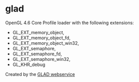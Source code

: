 glad
====

OpenGL 4.6 Core Profile loader with the following extensions:

* GL_EXT_memory_object,
* GL_EXT_memory_object_fd,
* GL_EXT_memory_object_win32,
* GL_EXT_semaphore,
* GL_EXT_semaphore_fd,
* GL_EXT_semaphore_win32,
* GL_KHR_debug

Created by the [GLAD webservice](https://glad.dav1d.de)
